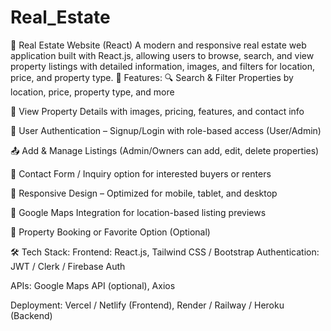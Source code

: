 # Real_Estate
🏡 Real Estate Website (React)
A modern and responsive real estate web application built with React.js, allowing users to browse, search, and view property listings with detailed information, images, and filters for location, price, and property type.
🔧 Features:
🔍 Search & Filter Properties by location, price, property type, and more

🏡 View Property Details with images, pricing, features, and contact info

📝 User Authentication – Signup/Login with role-based access (User/Admin)

📤 Add & Manage Listings (Admin/Owners can add, edit, delete properties)

💬 Contact Form / Inquiry option for interested buyers or renters

📱 Responsive Design – Optimized for mobile, tablet, and desktop

📌 Google Maps Integration for location-based listing previews

🧾 Property Booking or Favorite Option (Optional)

🛠️ Tech Stack:
Frontend: React.js, Tailwind CSS / Bootstrap
Authentication: JWT / Clerk / Firebase Auth

APIs: Google Maps API (optional), Axios

Deployment: Vercel / Netlify (Frontend), Render / Railway / Heroku (Backend)



